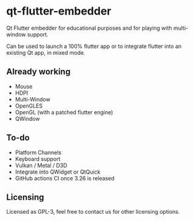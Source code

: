 # qt-flutter-embedder

Qt Flutter embedder for educational purposes and for playing with multi-window support.

Can be used to launch a 100% flutter app or to integrate flutter into an existing Qt app, in mixed mode.

## Already working

- Mouse
- HDPI
- Multi-Window
- OpenGLES
- OpenGL (with a patched flutter engine)
- QWindow

## To-do

- Platform Channels
- Keyboard support
- Vulkan / Metal / D3D
- Integrate into QWidget or QtQuick
- GitHub actions CI once 3.26 is released

## Licensing

Licensed as GPL-3, feel free to contact us for other licensing options.
